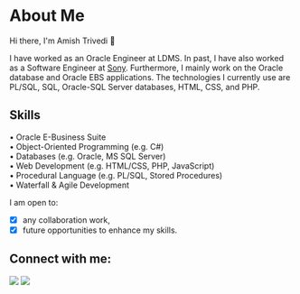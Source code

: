 
<!---
amishtr/amishtr is a ✨ special ✨ repository because its `README.md` (this file) appears on your GitHub profile.
You can click the Preview link to take a look at your changes.
--->

# About Me

Hi there, I'm Amish Trivedi 👋

I have worked as an Oracle Engineer at LDMS. In past, I have also worked as a Software Engineer at [Sony](https://www.sony.com/en/). 
Furthermore, I mainly work on the Oracle database and Oracle EBS applications. The technologies I currently use are PL/SQL, SQL, Oracle-SQL Server databases, HTML, CSS, and PHP.

## Skills
• Oracle E-Business Suite <br/>
• Object-Oriented Programming (e.g. C#) <br/>
• Databases (e.g. Oracle, MS SQL Server) <br/>
• Web Development (e.g. HTML/CSS, PHP, JavaScript) <br/>
• Procedural Language (e.g. PL/SQL, Stored Procedures) <br/>
• Waterfall & Agile Development <br/>

I am open to:

- [x] any collaboration work, <br/>
- [x] future opportunities to enhance my skills.

## Connect with me:
[<img src ="https://img.shields.io/badge/website-%23.svg?&style=for-the-badge&logo=www&logoColor=white%22&color=black">](https://trivedia.in)
[<img src="https://img.shields.io/badge/linkedin-%2312100E.svg?&style=for-the-badge&logo=linkedin&logoColor=white&color=black" />](https://www.linkedin.com/in/amishtr/)
